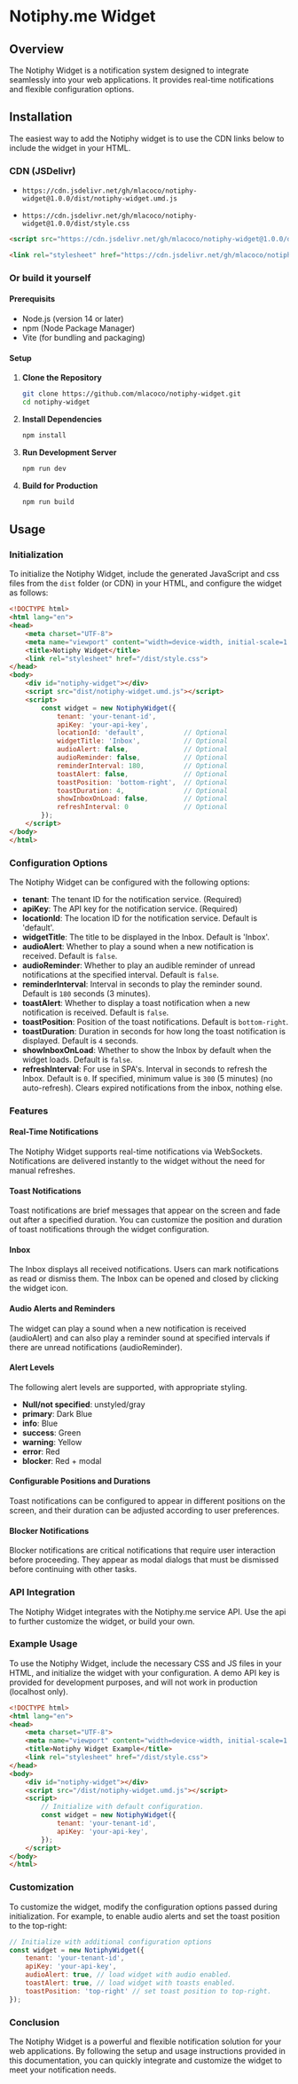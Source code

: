# Notiphy.me Widget 

## Overview
The Notiphy Widget is a notification system designed to integrate seamlessly into your web applications. It provides real-time notifications and flexible
configuration options.

## Installation
The easiest way to add the Notiphy widget is to use the CDN links below to include the widget in your HTML.

### CDN (JSDelivr)
 
- `https://cdn.jsdelivr.net/gh/mlacoco/notiphy-widget@1.0.0/dist/notiphy-widget.umd.js`


- `https://cdn.jsdelivr.net/gh/mlacoco/notiphy-widget@1.0.0/dist/style.css`

```html
<script src="https://cdn.jsdelivr.net/gh/mlacoco/notiphy-widget@1.0.0/dist/notiphy-widget.umd.js"></script>

<link rel="stylesheet" href="https://cdn.jsdelivr.net/gh/mlacoco/notiphy-widget@1.0.0/dist/style.css">
```

### Or build it yourself
#### Prerequisits
- Node.js (version 14 or later)
- npm (Node Package Manager)
- Vite (for bundling and packaging)

#### Setup

1. **Clone the Repository**
    ```bash
    git clone https://github.com/mlacoco/notiphy-widget.git
    cd notiphy-widget
    ```

2. **Install Dependencies**
    ```bash
    npm install
    ```

3. **Run Development Server**
    ```bash
    npm run dev
    ```

4. **Build for Production**
    ```bash
    npm run build
    ```

## Usage

### Initialization
To initialize the Notiphy Widget, include the generated JavaScript and css files from the `dist` folder (or CDN) in your HTML, and configure the widget as follows:

```html
<!DOCTYPE html>
<html lang="en">
<head>
    <meta charset="UTF-8">
    <meta name="viewport" content="width=device-width, initial-scale=1.0">
    <title>Notiphy Widget</title>
    <link rel="stylesheet" href="/dist/style.css">
</head>
<body>
    <div id="notiphy-widget"></div>
    <script src="dist/notiphy-widget.umd.js"></script>
    <script>
        const widget = new NotiphyWidget({
            tenant: 'your-tenant-id',
            apiKey: 'your-api-key',
            locationId: 'default',          // Optional
            widgetTitle: 'Inbox',           // Optional
            audioAlert: false,              // Optional
            audioReminder: false,           // Optional
            reminderInterval: 180,          // Optional
            toastAlert: false,              // Optional
            toastPosition: 'bottom-right',  // Optional
            toastDuration: 4,               // Optional
            showInboxOnLoad: false,         // Optional
            refreshInterval: 0              // Optional
        });
    </script>
</body>
</html>
```

### Configuration Options
The Notiphy Widget can be configured with the following options:

- **tenant**: The tenant ID for the notification service. (Required)
- **apiKey**: The API key for the notification service. (Required)
- **locationId**: The location ID for the notification service. Default is 'default'.
- **widgetTitle**: The title to be displayed in the Inbox. Default is 'Inbox'.
- **audioAlert**: Whether to play a sound when a new notification is received. Default is `false`.
- **audioReminder**: Whether to play an audible reminder of unread notifications at the specified interval. Default is `false`.
- **reminderInterval**: Interval in seconds to play the reminder sound. Default is `180` seconds (3 minutes).
- **toastAlert**: Whether to display a toast notification when a new notification is received. Default is `false`.
- **toastPosition**: Position of the toast notifications. Default is `bottom-right`.
- **toastDuration**: Duration in seconds for how long the toast notification is displayed. Default is `4` seconds.
- **showInboxOnLoad**: Whether to show the Inbox by default when the widget loads. Default is `false`.
- **refreshInterval**: For use in SPA's. Interval in seconds to refresh the Inbox. Default is `0`. If specified, minimum value is `300` (5 minutes) (no auto-refresh). Clears expired notifications from the inbox, nothing else.

### Features

#### Real-Time Notifications
The Notiphy Widget supports real-time notifications via WebSockets. Notifications are delivered instantly to the widget without the need for manual refreshes.

#### Toast Notifications
Toast notifications are brief messages that appear on the screen and fade out after a specified duration. You can customize the position and duration of toast notifications through the widget configuration.

#### Inbox
The Inbox displays all received notifications. Users can mark notifications as read or dismiss them. The Inbox can be opened and closed by clicking the widget icon.

#### Audio Alerts and Reminders
The widget can play a sound when a new notification is received (audioAlert) and can also play a reminder sound at specified intervals if there are unread notifications (audioReminder).

#### Alert Levels
The following alert levels are supported, with appropriate styling.
- **Null/not specified**: unstyled/gray
- **primary**: Dark Blue
- **info**: Blue
- **success**: Green
- **warning**: Yellow
- **error**: Red
- **blocker**: Red + modal

#### Configurable Positions and Durations
Toast notifications can be configured to appear in different positions on the screen, and their duration can be adjusted according to user preferences.

#### Blocker Notifications
Blocker notifications are critical notifications that require user interaction before proceeding. They appear as modal dialogs that must be dismissed before continuing with other tasks.

### API Integration
The Notiphy Widget integrates with the Notiphy.me service API. Use the api to further customize the widget, or build your own. 

### Example Usage

To use the Notiphy Widget, include the necessary CSS and JS files in your HTML, and initialize the widget with your configuration. A demo API key is provided for development purposes, and will not work in production (localhost only).

```html
<!DOCTYPE html>
<html lang="en">
<head>
    <meta charset="UTF-8">
    <meta name="viewport" content="width=device-width, initial-scale=1.0">
    <title>Notiphy Widget Example</title>
    <link rel="stylesheet" href="/dist/style.css">
</head>
<body>
    <div id="notiphy-widget"></div>
    <script src="/dist/notiphy-widget.umd.js"></script>
    <script>
        // Initialize with default configuration.
        const widget = new NotiphyWidget({
            tenant: 'your-tenant-id',
            apiKey: 'your-api-key',
        });
    </script>
</body>
</html>
```
### Customization

To customize the widget, modify the configuration options passed during initialization. For example, to enable audio alerts and set the toast position to the top-right:

```javascript
// Initialize with additional configuration options
const widget = new NotiphyWidget({
    tenant: 'your-tenant-id',
    apiKey: 'your-api-key',
    audioAlert: true, // load widget with audio enabled.
    toastAlert: true, // load widget with toasts enabled.
    toastPosition: 'top-right' // set toast position to top-right.
});
```
### Conclusion

The Notiphy Widget is a powerful and flexible notification solution for your web applications. By following the setup and usage instructions provided in this documentation, you can quickly integrate and customize the widget to meet your notification needs.
